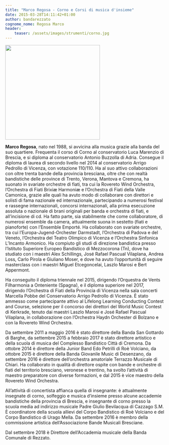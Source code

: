 ```yaml
---
title: "Marco Regosa - Corno e Corsi di musica d'insieme"
date: 2015-03-28T14:11:42+01:00
author: bandarezzato
cognome_nome: Regosa Marco
header:
    teaser: /assets/images/strumenti/corno.jpg
---
```

<img src="{{'/assets/images/insegnanti/regosa.jpg' | relative_url}}" class="align-left" width="300" />

**Marco Regosa**, nato nel 1988, si avvicina alla musica grazie alla banda del suo quartiere. Frequenta il corso di
Corno al conservatorio Luca Marenzio di Brescia, e si diploma al conservatorio Antonio Buzzolla di Adria. Consegue il
diploma di laurea di secondo livello nel 2014 al conservatorio Arrigo Pedrollo di Vicenza, con votazione 110/110. Ha al
suo attivo collaborazioni con oltre trenta bande della provincia bresciana, oltre che con realtà bandistiche delle
province di Trento, Verona, Mantova e Cremona, ha suonato in svariate orchestre di fiati, tra cui la Rovereto Wind
Orchestra, l’Orchestra di Fiati Brixiæ Harmoniæ e l’Orchestra di Fiati della Valle Camonica, grazie alle quali ha avuto
modo di collaborare con direttori e solisti di fama nazionale ed internazionale, partecipando a numerosi festival e
rassegne internazionali, concorsi internazionali, alla prima esecuzione assoluta o nazionale di brani originali per
banda e orchestra di fiati, e all’incisione di cd. Ha fatto parte, sia stabilmente che come collaboratore, di numerosi
ensemble da camera, attualmente suona in sestetto (fiati e pianoforte) con l’Ensemble Emporté. Ha collaborato con
svariate orchestre, tra cui l’Europa-Jugend-Orchester Darmstadt, l’Orchestra di Padova e del Veneto, l’Orchestra del
Teatro Olimpico di Vicenza e l’Orchestra Sinfonica L’Incanto Armonico. Ha compiuto gli studi di direzione bandistica
presso l’Istituto Superiore Europeo Bandistico di Mezzocorona (Tn), dove ha studiato con i maestri Alex Schillings, José
Rafael Pascual Vilaplana, Andrea Loss, Carlo Pirola e Giuliano Moser, e dove ha avuto l’opportunità di seguire
masterclass con i maestri Miguel Etcegoncelai, Laszlo Marosi e Bert Appermont.

Ha conseguito il diploma triennale nel 2015, dirigendo l’Orquestra de Vents Filharmonia a Onteniente (Spagna), e il
diploma superiore nel 2017, dirigendo l’Orchestra di Fiati della Provincia di Vicenza nella sala concerti Marcella Pobbe
del Conservatorio Arrigo Pedrollo di Vicenza. È stato ammesso come partecipante attivo al Lifelong Learning Conducting
Contest and Course, selezione per il concorso dei direttori del World Music Contest di Kerkrade, tenuto dai maestri
Laszlo Marosi e José Rafael Pascual Vilaplana, in collaborazione con l’Orchestra Haydn Orchester di Bolzano e con la
Rovereto Wind Orchestra.

Da settembre 2011 a maggio 2016 è stato direttore della Banda San Gottardo di Barghe, da settembre 2015 a febbraio 2017
è stato direttore artistico e della scuola di musica del Complesso Bandistico Città di Cremona. Da ottobre 2014 è
direttore della Junior Band Edo Petrilli di Roè Volciano, da ottobre 2015 è direttore della Banda Giovanile Music di
Desenzano, da settembre 2016 è direttore dell’orchestra amatoriale Terrazzo Musicale di Chiari. Ha collaborato in
qualità di direttore ospite con bande e orchestre di fiati del territorio bresciano, veronese e trentino, ha svolto
l’attività di maestro preparatore con diverse formazioni, e dal 2015 è vice maestro della Rovereto Wind Orchestra.

All’attività di concertista affianca quella di insegnante: è attualmente insegnate di corno, solfeggio e musica
d’insieme presso alcune accademie bandistiche della provincia di Brescia, e insegnante di corno presso la scuola media
ad indirizzo musicale Padre Giulio Bevilacqua di Cazzago S.M. È coordinatore della scuola allievi del Corpo Bandistico
di Roè Volciano e del Corpo Bandistico di Urago Mella. Da settembre 2016 è membro della commissione artistica
dell’Associazione Bande Musicali Bresciane.

Dal settembre 2018 è Direttore dell&#8217;Accademia musicale della Banda Comunale di Rezzato.
